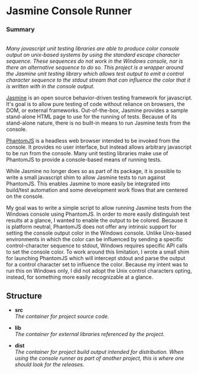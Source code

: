 # Jasmine Console Runner #

### Summary ###

<br />_Many javascript unit testing libraries are able to produce color console output on unix-based systems by using the standard escape character sequence.  These sequences do not work in the Windows console, nor is there an alternative sequence to do so. This project is a wrapper around the Jasmine unit testing library which allows test output to emit a control character sequence to the stdout stream that can influence the color that it is written with in the console output._

[Jasmine](http://jasmine.github.io/2.3/introduction.html "Jasmine") is an open source behavior-driven testing framework for javascript.  It's goal is to allow pure testing of code without reliance on browsers, the DOM, or external frameworks.  Out-of-the-box, Jasmine provides a sample stand-alone HTML page to use for the running of tests.  Because of its stand-alone nature, there is no built-in means to run Jasmine tests from the console.

[PhantomJS](http://phantomjs.org/ "PhantomJS") is a headless web browser intended to be invoked from the console.  It provides no user interface, but instead allows arbitrary javascript to be run from the console.  Many unit testing libraries make use of PhantomJS to provide a console-based means of running tests.

While Jasmine no longer does so as part of its package, it is possible to write a small javascript shim to allow Jasmine tests to run against PhantomJS.  This enables Jasmine to more easily be integrated into build/test automation and some development work flows that are centered on the console.  

My goal was to write a simple script to allow running Jasmine tests from the Windows console using PhantomJS.  In order to more easily distinguish test results at a glance, I wanted to enable the output to be colored.  Because it is platform neutral, PhantomJS does not offer any intrinsic support for setting the console output color in the Windows console.  Unlike Unix-based environments in which the color can be influenced by sending a specific control-character sequence to stdout, Windows requires specific API calls to set the console color.  To work around this limitation, I wrote a small shim for launching PhantomJS which will intercept stdout and parse the output for a control character set to influence the color.  Because my intent was to run this on Windows only, I did not adopt the Unix control characters opting, instead, for something more easily recognizable at a glance.

## Structure ###

* **src**
  <br />_The container for project source code._
  
* **lib**
  <br />_The container for external libraries referenced by the project._
  
* **dist**
  <br />_The container for project build output intended for distribution.  When using the console runner as part of another project, this is where one should look for the releases._

